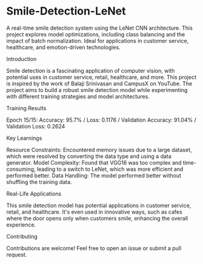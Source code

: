 # Smile-Detection-LeNet
A real-time smile detection system using the LeNet CNN architecture. This project explores model optimizations, including class balancing and the impact of batch normalization. Ideal for applications in customer service, healthcare, and emotion-driven technologies.

Introduction

Smile detection is a fascinating application of computer vision, with potential uses in customer service, retail, healthcare, and more. This project is inspired by the work of Balaji Srinivasan and CampusX on YouTube. The project aims to build a robust smile detection model while experimenting with different training strategies and model architectures.

Training Results

Epoch 15/15:
Accuracy: 95.7% /
Loss: 0.1176 /
Validation Accuracy: 91.04% /
Validation Loss: 0.2624

Key Learnings

Resource Constraints: Encountered memory issues due to a large dataset, which were resolved by converting the data type and using a data generator.
Model Complexity: Found that VGG16 was too complex and time-consuming, leading to a switch to LeNet, which was more efficient and performed better.
Data Handling: The model performed better without shuffling the training data.

Real-Life Applications

This smile detection model has potential applications in customer service, retail, and healthcare. It's even used in innovative ways, such as cafes where the door opens only when customers smile, enhancing the overall experience.

Contributing

Contributions are welcome! Feel free to open an issue or submit a pull request.
